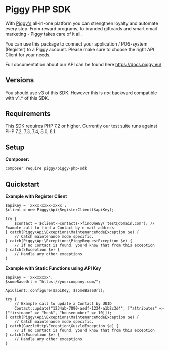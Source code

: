 
# Piggy PHP SDK #  
With [Piggy's](https://www.piggy.eu/) all-in-one platform you can strengthen loyalty and automate every step. From reward programs, to branded giftcards and smart email marketing - Piggy takes care of it all.

You can use this package to connect your application / POS-system (Register) to a Piggy account. Please make sure to choose the right API Client for your needs.

Full documentation about our API can be found here https://docs.piggy.eu/

## Versions

You should use v3 of this SDK. However this is *not* backward compatible with v1.* of this SDK. 

## Requirements

This SDK requires PHP 7.2 or higher.
Currently our test suite runs against PHP 7.2, 7.3, 7.4, 8.0, 8.1

## Setup ##  

**Composer:**
```
composer require piggy/piggy-php-sdk
```

## Quickstart ##  

**Example with Register Client**  
```
$apiKey = 'xxxx-xxxx-xxxx';  
$client = new Piggy\Api\RegisterClient($apiKey);

try {
    $contact = $client->contacts->findOneBy('test@domain.com'); // Example call to find a Contact by e-mail address
} catch(Piggy\Api\Exceptions\MaintenanceModeException $e) {
    // Catch maintenance mode specific.
} catch(Piggy\Api\Exceptions\PiggyRequestException $e) {
    // If no Contact is found, you'd know that from this exception
} catch(\Exception $e) {
    // Handle any other exceptions 
}

```

**Example with Static Functions using API Key**
```
$apiKey = 'xxxxxxxx';
$someBaseUrl = "https://yourcompany.com/";

ApiClient::configure($apiKey, $someBaseUrl);

try {
    // Example call to update a Contact by UUID
    Contact::update("1234ab-7890-asdf-1234-a1b2c3d4", ["attributes" => ["firstname" => "henk", "housenumber" => 10]]);
} catch(Piggy\Api\Exceptions\MaintenanceModeException $e) {
    // Catch maintenance mode specific.
} catch(GuzzleHttp\Exception\GuzzleException $e) {
    // If no Contact is found, you'd know that from this exception
} catch(\Exception $e) {
    // Handle any other exceptions 
}
```
